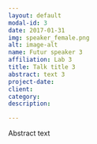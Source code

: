 ```yaml
---
layout: default
modal-id: 3
date: 2017-01-31
img: speaker_female.png
alt: image-alt
name: Futur speaker 3
affiliation: Lab 3
title: Talk title 3
abstract: text 3
project-date:
client:
category:
description:

---
```


Abstract text